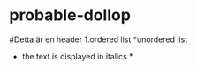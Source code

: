 # probable-dollop

#Detta är en header
1.ordered list
*unordered list
* the text is displayed in italics *
